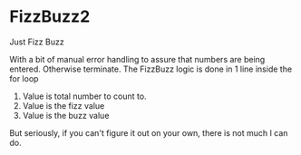 # FizzBuzz2
Just Fizz Buzz

With a bit of manual error handling to assure that numbers are being entered. Otherwise terminate. 
The FizzBuzz logic is done in 1 line inside the for loop

1. Value is total number to count to. 
2. Value is the fizz value
3. Value is the buzz value

But seriously, if you can't figure it out on your own, there is not much I can do. 
